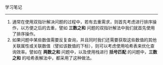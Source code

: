 学习笔记

---

1. 通常在使用双指针解决问题的过程中，若有去重需求，则首先考虑进行排序操作，以方便之后的去重，譬如 **三数之和** 问题的双指针解法中我们就首先使用了排序操作。
2. 如果问题中某些数值需要反复查询，并且同时我们还需要获取这些数值的其他关联属性或关联数值（譬如该数值的下标），则可以考虑使用哈希表来优化查询效率。譬如在 **两数之和** 问题中，以及使用栈进行 **括号匹配** 的问题中，**三数之和** 的哈希表解法中，都采用了这种做法。